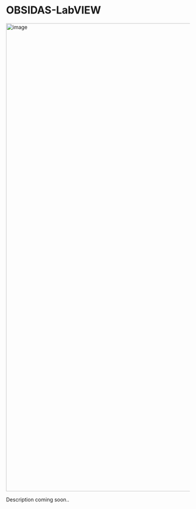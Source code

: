 # OBSIDAS-LabVIEW

<img width="1280" alt="image" src="https://github.com/MuhammedAbdalla/OBSIDAS-LabVIEW/assets/54071115/cdf5f888-2cb8-4eb6-ba89-613cc6afa0e5">

Description coming soon..

